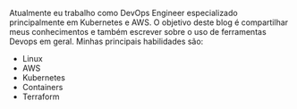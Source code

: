 Atualmente eu trabalho como
DevOps Engineer especializado principalmente em Kubernetes e AWS. O
objetivo deste blog é compartilhar meus conhecimentos e também escrever
sobre o uso de ferramentas Devops em geral. Minhas principais
habilidades são:

-   Linux
-   AWS
-   Kubernetes
-   Containers
-   Terraform